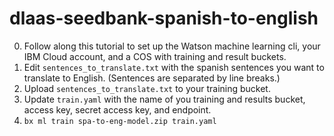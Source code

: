 # dlaas-seedbank-spanish-to-english
0. Follow along this tutorial to set up the Watson machine learning cli, your IBM Cloud account, and a COS with training and result buckets.
1. Edit `sentences_to_translate.txt` with the spanish sentences you want to translate to English. (Sentences are separated by line breaks.)
2. Upload `sentences_to_translate.txt` to your training bucket.
3. Update `train.yaml` with the name of you training and results bucket, access key, secret access key, and endpoint.
4. ```bx ml train spa-to-eng-model.zip train.yaml```
